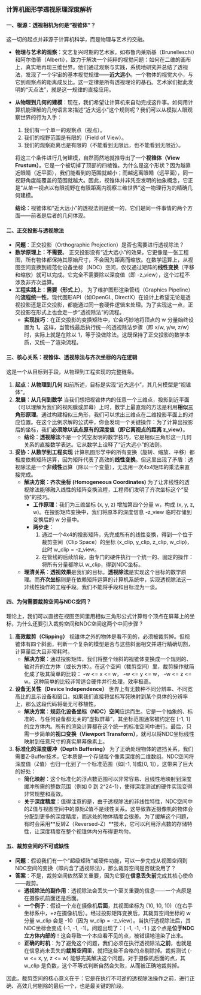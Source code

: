 ### 计算机图形学透视原理深度解析

#### 一、根源：透视相机为何是“视锥体”？

这一切的起点并非源于计算机科学，而是物理与艺术的交融。

- **物理与艺术的观察**：文艺复兴时期的艺术家，如布鲁内莱斯基（Brunelleschi）和阿尔伯蒂（Alberti），致力于解决一个纯粹的视觉问题：如何在二维的画布上，真实地再现三维世界。他们通过观察与实践，系统地研究并总结了透视法，发现了一个宇宙的基本视觉规律——**近大远小**。一个物体的视觉大小，与它到观察点的距离成反比。这一定律是所有透视理论的基石。艺术家们据此发明的“灭点法”，就是这一规律的直接应用。

- **从物理到几何的建模**：现在，我们希望让计算机来自动完成这件事。如何用计算机能理解的几何语言来描述“近大远小”这个规则呢？我们可以从模拟人眼观察世界的行为入手：

  1. 我们有一个单一的观察点（视点）。
  2. 我们的视野范围是有限的（Field of View）。
  3. 我们的观察距离也是有限的（不能看到无限远，也不能看到无限近）。

  将这三个条件进行几何建模，自然而然地就推导出了一个**视锥体（View Frustum）**。它是一个被切掉了顶部的四棱锥。为什么是这个形状？因为越靠近眼睛（近平面），我们能看到的范围就越小；而越远离眼睛（远平面），同一视野角度能覆盖的范围就越大。因此，视锥体并非凭空发明的抽象概念，它正是“从单一视点以有限视野在有限距离内观察三维世界”这一物理行为的精确几何建模。

  **结论**：视锥体和“近大远小”的透视法则是统一的，它们是同一件事情的两个方面——前者是后者的几何体现。

#### 二、正交投影与透视除法

- **问题**：正交投影（Orthographic Projection）是否也需要进行透视除法？
- **数学原理上：不需要**。
  正交投影没有“近大远小”的效果，它更像是一张工程图，所有物体都保持其原始尺寸，不会因为距离而缩放。在数学运算上，从视图空间变换到规范化设备坐标（NDC）空间，仅仅通过矩阵的**线性变换**（平移和缩放）就可以完成。它完全不需要除以深度值（即 -z_view），这个过程不涉及非齐次运算。
- **工程实践上：需要（形式上）**。
  为了维护图形渲染管线（Graphics Pipeline）的**流程统一性**，现代图形API（如OpenGL, DirectX）在设计上希望无论是透视投影还是正交投影，都能通过同一套硬件逻辑来处理。为了实现这一点，正交投影在形式上也会走一步“透视除法”的流程。
  - **实现技巧**：在正交投影的变换矩阵中，它会巧妙地将顶点的 w 分量始终设置为 1。这样，当管线最后执行统一的透视除法步骤（即 x/w, y/w, z/w）时，实际上就是在除以 1，等于没做除法。这既保持了正交投影的数学本质，又统一了渲染流程。

#### 三、核心关系：视锥体、透视除法与齐次坐标的内在逻辑

这是一个从目标到手段，从物理到工程实现的完整链条。

1. **起点：从物理到几何**
   如前所述，目标是实现“近大远小”，其几何模型是“视锥体”。
2. **发展：从几何到数学**
   当我们想把视锥体内的任意一个三维点，投影到近平面（可以理解为我们的视网膜或屏幕）上时，数学上最直观的方法是利用**相似三角形原理**。通过构建相似三角形，我们可以求出三维点在二维投影平面上的对应位置。在这个比例求解的公式中，你会发现一个关键操作：为了计算出投影后的坐标，我们**必须除以该点原有的深度值（即它离视点的距离 z_view）**。
   - **结论**：**透视除法**不是一个凭空发明的数学技巧，它是相似三角形这一几何关系的直接数学表达。它从数学上诠释了“近大远小”的法则。
3. **妥协：从数学到工程实现**
   计算机图形学中的所有变换（旋转、缩放、平移）都极度依赖矩阵运算，因为矩阵代表了高效的**线性变换**。但这里出现了矛盾：透视除法是一个**非线性**运算（除以一个变量），无法用一次4x4矩阵的乘法来直接完成。
   - **解决方案：齐次坐标 (Homogeneous Coordinates)**
     为了让非线性的透视除法能够融入线性的矩阵变换流程，工程师们发明了齐次坐标这个“妥协”的技巧。
     - **工作原理**：我们为三维坐标 (x, y, z) 增加第四个分量 w，构成 (x, y, z, w)。在投影矩阵变换中，我们将原本的深度信息 -z_view 临时存储到变换后的 w 分量中。
     - **两步走**：
       1. 通过一个4x4的投影矩阵，先完成所有的线性变换，得到一个位于裁剪空间（Clip Space）的坐标 (x_clip, y_clip, z_clip, w_clip)，此时 w_clip = -z_view。
       2. 在管线的后续阶段，由专门的硬件执行一个统一的、固定的操作：将所有分量都除以 w_clip，得到NDC坐标。
   - **理清关系**：**透视效果**是我们的目标。**透视除法**是实现这个目标的数学原理。而**齐次坐标**则是在依赖矩阵运算的计算机系统中，实现透视除法这一非线性操作的工程手段。我们不能将手段和目标混为一谈。

#### 四、为何需要裁剪空间与NDC空间？

理论上，我们可以直接在视图空间里用相似三角形公式计算每个顶点在屏幕上的坐标，为什么还要引入裁剪空间和NDC空间这两个中间步骤？

1. **高效裁剪（Clipping）**
   视锥体之外的物体是看不见的，必须被裁剪掉。但视锥体有四个斜面，判断一个复杂的模型是否与这些斜面相交并进行精确切割，计算量巨大且非常耗时。
   - **解决方案**：通过投影矩阵，我们将整个倾斜的视锥体变换成一个规则的、轴对齐的立方体（或长方体）。在这个空间（裁剪空间）里，裁剪操作就简化成了极其简单的比较： -w <= x <= w， -w <= y <= w， -w <= z <= w。这种简单的比较非常适合硬件并行处理，效率极高。
2. **设备无关性（Device Independence）**
   世界上有无数种不同分辨率、不同宽高比的显示设备和窗口。如果我们直接将坐标写死映射到某个具体的分辨率上，那么这段代码将毫无可移植性。
   - **解决方案**：**规范化设备坐标（NDC）空间**应运而生。它是一个抽象的、标准的、与任何设备都无关的“虚拟屏幕”，其坐标范围通常被约定在 [-1, 1] 的立方体内。所有的渲染计算都在这个统一的标准空间中进行。最后，只需一步简单的**视口变换（Viewport Transform）**，就可以将NDC坐标线性映射到任意尺寸的真实屏幕像素上。
3. **标准化的深度缓冲（Depth Buffering）**
   为了正确处理物体的遮挡关系，我们需要Z-Buffer技术，它本质是一个存储每个像素深度的二维数组。NDC空间将深度值（Z值）也归一化到了一个标准范围（如[-1, 1]或[0, 1]），这带来了巨大的好处：
   - **简化映射**：这个标准化的浮点数范围可以非常容易、且线性地映射到深度缓冲所需的整数范围（例如 0 到 2^24-1），使得深度测试的硬件实现变得非常规整和高效。
   - **关于深度精度**：值得注意的是，由于透视除法的非线性特性，NDC空间中的Z值与视图空间中的原始Z值不是线性关系。这导致靠近摄像机的物体会分配到更多的深度精度，而远处的物体精度会很差。为了缓解这个问题，有时会采用**反转Z（Reversed-Z）**技术，它可以利用浮点数的存储特性，让深度精度在整个视锥体内分布得更均匀。

#### 五、裁剪空间的不可或缺性

- **问题**：假设我们有一个“超级矩阵”或硬件功能，可以一步完成从视图空间到NDC空间的变换（即内含了透视除法），那么裁剪空间是否就没用了？
- **答案**：不是，裁剪空间依然至关重要，因为它要在**信息丢失前**完成其核心使命——裁剪。
  - **透视除法的副作用**：透视除法会丢失一个至关重要的信息——一个点原是在摄像机前面还是后面。
  - **一个例子**：假设一个点在摄像机**后面**，其视图坐标为 (10, 10, 10)（在右手坐标系中，+z在摄像机后）。经过投影矩阵变换后，其裁剪空间坐标的 w 分量 w_clip 会是 -10（因为 w_clip = -z_view）。当执行透视除法后，其NDC坐标会变成 (-1, -1, -1)。问题出现了：( -1, -1, -1 ) 这个点是**位于NDC立方体内部的**！这会导致一个本应看不见的点，被错误地渲染了出来。
  - **正确的时机**：为了避免这个问题，我们必须在执行透视除法**之前**，也就是在信息尚未丢失的**裁剪空间**里，就把这些不合格的点剔除掉。裁剪测试 (-w <= x, y, z <= w) 能够完美解决这个问题。对于摄像机后面的点，其 w_clip 是负数，这个不等式判断自然会失败，从而被正确地裁剪掉。

因此，裁剪空间的核心意义在于：它是在执行不可逆的透视除法操作之前，进行正确、高效几何剔除的最后一个，也是最关键的阶段。